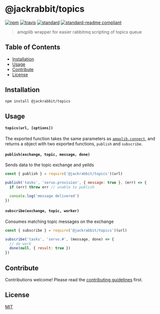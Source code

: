 # @jackrabbit/topics

[![npm][npm-image]][npm-url]
[![travis][travis-image]][travis-url]
[![standard][standard-image]][standard-url]
[![standard-readme compliant][standard-readme-image]][standard-readme-url]

> amqplib wrapper for easier rabbitmq scripting of topics queue

## Table of Contents

- [Installation](#installation)
- [Usage](#usage)
- [Contribute](#contribute)
- [License](#license)

## Installation

```sh
npm install @jackrabbit/topics
```

## Usage

#### `topics(url, [options])`

The exported function takes the same parameters as [`amqplib.connect`][amqplib],
and returns a object with two exported functions, `publish` and `subscribe`.

#### `publish(exchange, topic, message, done)`

Sends data to the topic exchange and yeilds

```js
const { publish } = require('@jackrabbit/topics')(url)

publish('tasks', 'servo.provision', { message: true }, (err) => {
  if (err) throw err // unable to publish

  console.log('message delivered')
})
```

#### `subscribe(exchange, topic, worker)`

Consumes matching topic messages on the exchange

```js
const { subscribe } = require('@jackrabbit/topics')(url)

subscribe('tasks', 'servo.#', (message, done) => {
  // do work
  done(null, { result: true })
})
```

## Contribute

Contributions welcome! Please read the [contributing guidelines](CONTRIBUTING.md) first.

## License

[MIT](LICENSE.md)

[amqplib]: http://www.squaremobius.net/amqp.node/channel_api.html#connect

[npm-image]: https://img.shields.io/npm/v/@jackrabbit/topics.svg?style=flat-square
[npm-url]: https://www.npmjs.com/package/@jackrabbit/topics
[travis-image]: https://img.shields.io/travis/jackboberg/rabbit-topics/master.svg?style=flat-square
[travis-url]: https://travis-ci.org/jackboberg/rabbit-topics
[standard-image]: https://img.shields.io/badge/code%20style-standard-brightgreen.svg?style=flat-square
[standard-url]: http://npm.im/standard
[standard-readme-image]: https://img.shields.io/badge/standard--readme-OK-green.svg?style=flat-square
[standard-readme-url]: https://github.com/RichardLitt/standard-readme

